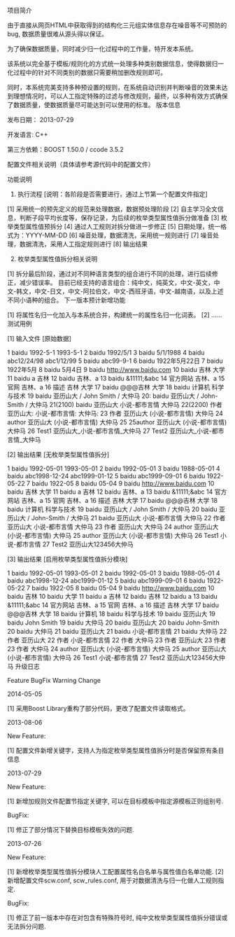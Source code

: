 项目简介

由于直接从网页HTML中获取得到的结构化三元组实体信息存在噪音等不可预防的bug, 数据质量很难从源头得以保证。

为了确保数据质量，同时减少归一化过程中的工作量，特开发本系统。

该系统以完全基于模板/规则化的方式统一处理多种类别数据信息，使得数据归一化过程中的针对不同类别的数据只需要稍加删改规则即可。

同时，本系统完美支持多种预设置的规则，在系统自动识别并判断噪音的效果未达到理想情况时，可以人工指定特殊的过滤与修改规则，最终，以多种有效方式确保了数据质量，使数据质量尽可能达到可以使用的标准。
版本信息

发布日期： 2013-07-29

开发语言: C++

第三方依赖：BOOST 1.50.0 / ccode 3.5.2 

配置文件相关说明（具体请参考源代码中的配置文件）

功能说明

1. 执行流程 [说明：各阶段是否需要进行，通过上节第一个配置文件指定]

[1] 采用统一的预先定义的规范来处理数据，数据预处理阶段
[2] 自主学习全文信息，判断子段平均长度等，保存记录，为后续的枚举类型属性值拆分做准备
[3] 枚举类型属性值预拆分
[4] 通过人工规则对拆分做进一步修正
[5] 日期处理，统一格式为：YYYY-MM-DD
[6] 噪音处理，数据清洗，采用统一规则进行
[7] 噪音处理，数据清洗，采用人工指定规则进行
[8] 输出结果

2. 枚举类型属性值拆分相关说明

[1] 拆分最后阶段，通过对不同种语言类型的组合进行不同的处理，进行后续修正，减少错误率。
    目前已经支持的语言组合：纯中文，纯英文，中文-英文，中文-韩文，中文-日文，中文-阿拉伯文，中文-西班牙语，中文-越南语，以及上述不同小语种的组合。
下一版本预计新增功能

[1] 将属性名归一化加入与本系统合并，构建统一的属性名归一化词表。
[2] ......
测试用例

[1] 输入文件 [原始数据]

1	baidu	1992-5-1 1993-5-1
2	baidu	1992/5/1
3	baidu	5/1/1988
4	baidu	abc12/24/98 abc1/12/99
5	baidu	abc99-9-1
6	baidu	1922年5月22日
7	baidu	1922年5月
8	baidu	5月4日
9	baidu	http://www.baidu.com
10	baidu	吉林 大学
11	baidu	a 吉林
12	baidu	吉林、a
13	baidu	&11111;&amp;abc
14	官方网站	吉林、a
15	官网	吉林、a
16	描述	吉林 大学
17	baidu	@@@吉林 大学
18	baidu	计算机 科学与技术
19	baidu	亚历山大 / John Smith / 大仲马
20:	baidu	亚历山大 / John-Smith / 大仲马
21(2100)	baidu	亚历山大 小说-都市言情 大仲马
22(2200)	作者	亚历山大: 小说-都市言情: 大仲马:
23	作者	亚历山大 (小说-都市言情) 大仲马
24	author	亚历山大 (小说-都市言情) 大仲马
25	25author	亚历山大 (小说-都市言情) 大仲马
26	Test1	亚历山大_小说-都市言情_大仲马
27	Test2	亚历山大_小说-都市言情_大仲马

[2] 输出结果 [无枚举类型属性值拆分]

1	baidu	1992-05-01 1993-05-01
2	baidu	1992-05-01
3	baidu	1988-05-01
4	baidu	abc1998-12-24 abc1999-01-12
5	baidu	abc1999-09-01
6	baidu	1922-05-22
7	baidu	1922-05
8	baidu	05-04
9	baidu	http://www.baidu.com
10	baidu	吉林 大学
11	baidu	a 吉林
12	baidu	吉林、a
13	baidu	&11111;&amp;abc
14	官方网站	吉林、a
15	官网	吉林、a
16	描述	吉林 大学
17	baidu	@@@吉林 大学
18	baidu	计算机 科学与技术
19	baidu	亚历山大 / John Smith / 大仲马
20	baidu	亚历山大 / John-Smith / 大仲马
21	baidu	亚历山大 小说-都市言情 大仲马
22	作者	亚历山大 小说-都市言情 大仲马
23	作者	亚历山大  大仲马
24	author	亚历山大 (小说-都市言情) 大仲马
25	author	亚历山大 (小说-都市言情) 大仲马
26	Test1	小说-都市言情
27	Test2	亚历山大123456大仲马

[3] 输出结果 [启用枚举类型属性值拆分模块]

1	baidu	1992-05-01 1993-05-01
2	baidu	1992-05-01
3	baidu	1988-05-01
4	baidu	abc1998-12-24 abc1999-01-12
5	baidu	abc1999-09-01
6	baidu	1922-05-22
7	baidu	1922-05
8	baidu	05-04
9	baidu	http://www.baidu.com
10	baidu	吉林
10	baidu	大学
11	baidu	a 吉林
12	baidu	吉林
12	baidu	a
13	baidu	&11111;&amp;abc
14	官方网站	吉林、a
15	官网	吉林、a
16	描述	吉林 大学
17	baidu	@@@吉林 大学
18	baidu	计算机
18	baidu	科学与技术
19	baidu	亚历山大
19	baidu	John Smith
19	baidu	大仲马
20	baidu	亚历山大
20	baidu	John-Smith
20	baidu	大仲马
21	baidu	亚历山大
21	baidu	小说-都市言情
21	baidu	大仲马
22	作者	亚历山大
22	作者	小说-都市言情
22	作者	大仲马
23	作者	亚历山大
23	作者	
23	作者	大仲马
24	author	亚历山大 (小说-都市言情) 大仲马
25	author	亚历山大 (小说-都市言情) 大仲马
26	Test1	小说-都市言情
27	Test2	亚历山大123456大仲马
升级日志

Feature        BugFix        Warning        Change

2014-05-05

[1] 采用Boost Library重构了部分代码，更改了配置文件读取格式。

2013-08-06

New Feature:

[1] 配置文件新增关键字，支持人为指定枚举类型属性值拆分时是否保留原有条目信息

2013-07-29

New Feature:

[1] 新增加规则文件配置节指定关键字, 可以在目标模板中指定源模板正则组别号.

BugFix:

[1] 修正了部分情况下替换目标模板失效的问题.

2013-07-26

New Feature:

[1] 新增枚举类型属性值拆分模块人工配置属性名白名单与属性值白名单功能.
[2] 新增配置文件scw.conf, scw_rules.conf, 用于对数据清洗与归一化做人工规则指定.

BugFix:

[1] 修正了前一版本中存在对包含有特殊符号时, 纯中文枚举类型属性值拆分错误或无法拆分问题.

